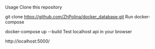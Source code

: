 Usage
Clone this repository

git clone https://github.com/ZhPolina/docker_database.git
Run docker-compose

docker-compose up --build
Test localhost api in your browser

http://localhost:5000/
